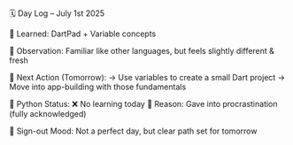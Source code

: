 🗓️ Day Log – July 1st 2025

🧠 Learned: DartPad + Variable concepts

🧪 Observation: Familiar like other languages, but feels slightly different & fresh

🔧 Next Action (Tomorrow):
→ Use variables to create a small Dart project
→ Move into app-building with those fundamentals

🐍 Python Status:
❌ No learning today
🎯 Reason: Gave into procrastination (fully acknowledged)

🛑 Sign-out Mood:
Not a perfect day, but clear path set for tomorrow
